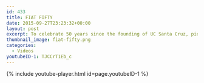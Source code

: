 ```yaml
---
id: 433
title: FIAT FIFTY
date: 2015-09-27T23:23:32+00:00
layout: post
excerpt: To celebrate 50 years since the founding of UC Santa Cruz, pioneer faculty and staff look back on the early years of the campus.
thumbnail_image: fiat-fifty.png
categories:
  - Videos
youtubeID-1: TJCCrT1Eb_c
---
```

{% include youtube-player.html id=page.youtubeID-1 %}
